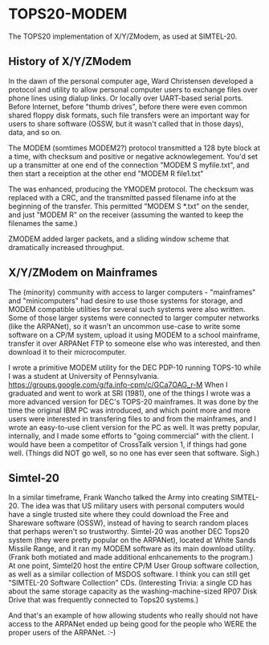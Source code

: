 # TOPS20-MODEM
The TOPS20 implementation of X/Y/ZModem, as used at SIMTEL-20.

## History of X/Y/ZModem

In the dawn of the personal computer age, Ward Christensen developed a protocol and utility
to allow personal computer users to exchange files over phone lines using dialup links.  Or
locally over UART-based serial ports.  Before Internet, before "thumb drives", before there were even
common shared floppy disk formats, such file transfers were an important way for users to share software
(OSSW, but it wasn't called that in those days), data, and so on.

The MODEM (somtimes MODEM2?) protocol transmitted a 128 byte block at a time, with checksum and positive or
negative acknowlegement.  You'd set up a transmitter at one end of the connection "MODEM S myfile.txt", and
then start a receiption at the other end "MODEM R file1.txt"

The was enhanced, producing the YMODEM protocol.  The checksum was replaced with a CRC, and the transmitted
passed filename info at the beginning of the transfer.  This permitted "MODEM S *.txt" on the sender, and just
"MODEM R" on the receiver (assuming the wanted to keep the filenames the same.)

ZMODEM added larger packets, and a sliding window scheme that dramatically increased throughput.

## X/Y/ZModem on Mainframes

The (minority) community with access to larger computers - "mainframes" and "minicomputers" had desire
to use those systems for storage, and MODEM compatible utilities for several such systems were also written.
Some of those larger systems were connected to larger computer networks (like the ARPANet), so it wasn't an
uncommon use-case to write some software on a CP/M system, upload it using MODEM to a school mainframe, transfer
it over ARPANet FTP to someone else who was interested, and then download it to their microcomputer.

I wrote a primitive MODEM utility for the DEC PDP-10 running TOPS-10 while I was a student at University of
Pennsylvania.  https://groups.google.com/g/fa.info-cpm/c/GCa7OAG_r-M
When I graduated and went to work at SRI (1981), one of the things I wrote was a more advanced version for DEC's
TOPS-20 mainframes.  It was done by the time the original IBM PC was introduced, and which point more and more
users were interested in transfering files to and from the mainframes, and I wrote an easy-to-use client version
for the PC as well.  It was pretty popular, internally, and I made some efforts to "going commercial" with the
client.  I would have been a competitor of CrossTalk version 1, if things had gone well.  (Things did NOT go well,
so no one has ever seen that software.  Sigh.)

## Simtel-20

In a similar timeframe, Frank Wancho talked the Army into creating SIMTEL-20.  The idea was that US military users
with personal computers would have a single trusted site where they could download the Free and Shareware software
(OSSW), instead of having to search random places that perhaps weren't so trustworthy.  Simtel-20 was another
DEC Tops20 system (they were pretty popular on the ARPANet), located at White Sands Missile Range, and it ran my MODEM
software as its main download
utility.  (Frank both motiated and made additional enhcanements to the program.)
At one point, Simtel20 host the entire CP/M User Group software collection, as well as a similar collection
of MSDOS software.   I think you can still get "SIMTEL-20 Software Collection" CDs.  (Interesting Trivia: a single CD
has about the same storage capacity as the washing-machine-sized RP07 Disk Drive that was frequently connected to Tops20 systems.)

And that's an example of how allowing students who really should not have access to the ARPANet ended up being
good for the people who WERE the proper users of the ARPANet.  :-)
